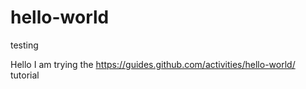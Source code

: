 # hello-world
testing

Hello I am trying the 
https://guides.github.com/activities/hello-world/
tutorial 


